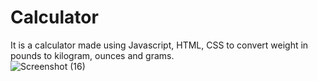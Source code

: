 # Calculator
It is a calculator made using Javascript, HTML, CSS to convert weight in pounds to kilogram, ounces and grams.\
![Screenshot (16)](https://user-images.githubusercontent.com/87900165/144006655-39852407-8afd-4353-9563-4926827abfb4.png)
